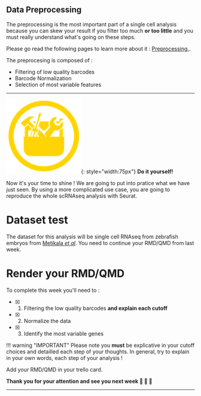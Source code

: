 ## Data Preprocessing

The preprocessing is the most important part of a single cell analysis because you
can skew your result if you filter too much **or too little** and you must really
understand what's going on these steps.

Please go read the following pages to learn more about it : [Preprocessing.](preprocessing.md).

The preprocesing is composed of : 

- Filtering of low quality barcodes
- Barcode Normalization
- Selection of most variable features

---

![](../R-IOC/images/toolbox-do-it-yourself.png){: style="width:75px"} **Do it yourself!**

Now it's your time to shine ! We are going to put into pratice what we 
have just seen. By using a more complicated use case, you are going to 
reproduce the whole scRNAseq analysis with Seurat.  

# Dataset test

The dataset for this analysis will be single cell RNAseq from zebrafish embryos 
from [Metikala *et al*](https://doi.org/10.1371/journal.pone.0254024). You need
to continue your RMD/QMD from last week. 

# Render your RMD/QMD

To complete this week you'll need to :

- [x] 1. Filtering the low quality barcodes **and explain each cutoff**
- [x] 2. Normalize the data
- [x] 3. Identify the most variable genes

!!! warning "IMPORTANT"
    Please note you **must** be explicative in your cutoff choices and detailled
    each step of your thoughts. 
    In general, try to explain in your own words, each step of your analysis !

Add your RMD/QMD in your trello card.

**Thank you for your attention and see you next week :clap: :clap: :clap:**

----